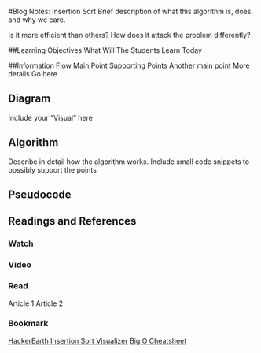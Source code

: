 #Blog Notes: Insertion Sort
Brief description of what this algorithm is, does, and why we care.

Is it more efficient than others? How does it attack the problem differently?

##Learning Objectives
What
Will
The
Students
Learn
Today

##Information Flow
Main Point
Supporting Points
Another main point
More details
Go here
## Diagram
Include your “Visual” here

## Algorithm
Describe in detail how the algorithm works. Include small code snippets to possibly support the points

## Pseudocode

## Readings and References
### Watch

### Video
### Read

Article 1
Article 2
### Bookmark

[HackerEarth Insertion Sort Visualizer](https://www.hackerearth.com/practice/algorithms/sorting/insertion-sort/visualize/)
[Big O Cheatsheet](https://www.bigocheatsheet.com/)
